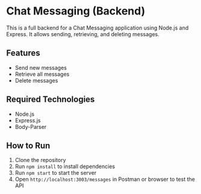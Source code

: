 # Chat Messaging (Backend)

This is a full backend for a Chat Messaging application using Node.js and Express. It allows sending, retrieving, and deleting messages.

## Features
- Send new messages
- Retrieve all messages
- Delete messages

## Required Technologies
- Node.js
- Express.js
- Body-Parser

## How to Run
1. Clone the repository
2. Run `npm install` to install dependencies
3. Run `npm start` to start the server
4. Open `http://localhost:3003/messages` in Postman or browser to test the API
